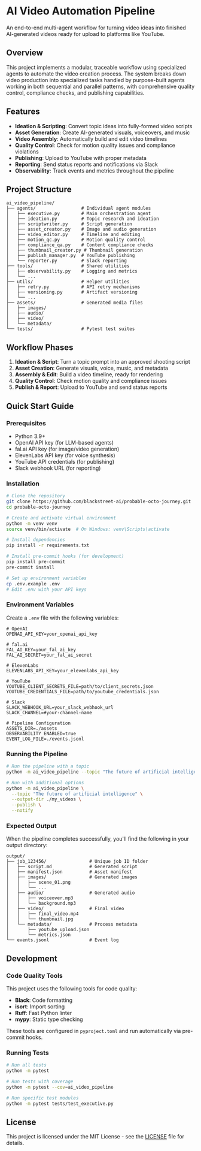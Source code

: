 # AI Video Automation Pipeline

An end-to-end multi-agent workflow for turning video ideas into finished AI-generated videos ready for upload to platforms like YouTube.

## Overview

This project implements a modular, traceable workflow using specialized agents to automate the video creation process. The system breaks down video production into specialized tasks handled by purpose-built agents working in both sequential and parallel patterns, with comprehensive quality control, compliance checks, and publishing capabilities.

## Features

- **Ideation & Scripting**: Convert topic ideas into fully-formed video scripts
- **Asset Generation**: Create AI-generated visuals, voiceovers, and music
- **Video Assembly**: Automatically build and edit video timelines
- **Quality Control**: Check for motion quality issues and compliance violations
- **Publishing**: Upload to YouTube with proper metadata
- **Reporting**: Send status reports and notifications via Slack
- **Observability**: Track events and metrics throughout the pipeline

## Project Structure

```
ai_video_pipeline/
├── agents/                 # Individual agent modules
│   ├── executive.py        # Main orchestration agent
│   ├── ideation.py         # Topic research and ideation
│   ├── scriptwriter.py     # Script generation
│   ├── asset_creator.py    # Image and audio generation
│   ├── video_editor.py     # Timeline and editing
│   ├── motion_qc.py        # Motion quality control
│   ├── compliance_qa.py    # Content compliance checks
│   ├── thumbnail_creator.py # Thumbnail generation
│   ├── publish_manager.py  # YouTube publishing
│   └── reporter.py         # Slack reporting
├── tools/                  # Shared utilities
│   ├── observability.py    # Logging and metrics
│   └── ...
├── utils/                  # Helper utilities
│   ├── retry.py            # API retry mechanisms
│   ├── versioning.py       # Artifact versioning
│   └── ...
├── assets/                 # Generated media files
│   ├── images/
│   ├── audio/
│   ├── video/
│   └── metadata/
└── tests/                  # Pytest test suites
```

## Workflow Phases

1. **Ideation & Script**: Turn a topic prompt into an approved shooting script
2. **Asset Creation**: Generate visuals, voice, music, and metadata
3. **Assembly & Edit**: Build a video timeline, ready for rendering
4. **Quality Control**: Check motion quality and compliance issues
5. **Publish & Report**: Upload to YouTube and send status reports

## Quick Start Guide

### Prerequisites

- Python 3.9+
- OpenAI API key (for LLM-based agents)
- fal.ai API key (for image/video generation)
- ElevenLabs API key (for voice synthesis)
- YouTube API credentials (for publishing)
- Slack webhook URL (for reporting)

### Installation

```bash
# Clone the repository
git clone https://github.com/blackstreet-ai/probable-octo-journey.git
cd probable-octo-journey

# Create and activate virtual environment
python -m venv venv
source venv/bin/activate  # On Windows: venv\Scripts\activate

# Install dependencies
pip install -r requirements.txt

# Install pre-commit hooks (for development)
pip install pre-commit
pre-commit install

# Set up environment variables
cp .env.example .env
# Edit .env with your API keys
```

### Environment Variables

Create a `.env` file with the following variables:

```
# OpenAI
OPENAI_API_KEY=your_openai_api_key

# fal.ai
FAL_AI_KEY=your_fal_ai_key
FAL_AI_SECRET=your_fal_ai_secret

# ElevenLabs
ELEVENLABS_API_KEY=your_elevenlabs_api_key

# YouTube
YOUTUBE_CLIENT_SECRETS_FILE=path/to/client_secrets.json
YOUTUBE_CREDENTIALS_FILE=path/to/youtube_credentials.json

# Slack
SLACK_WEBHOOK_URL=your_slack_webhook_url
SLACK_CHANNEL=#your-channel-name

# Pipeline Configuration
ASSETS_DIR=./assets
OBSERVABILITY_ENABLED=true
EVENT_LOG_FILE=./events.jsonl
```

### Running the Pipeline

```bash
# Run the pipeline with a topic
python -m ai_video_pipeline --topic "The future of artificial intelligence"

# Run with additional options
python -m ai_video_pipeline \
  --topic "The future of artificial intelligence" \
  --output-dir ./my_videos \
  --publish \
  --notify
```

### Expected Output

When the pipeline completes successfully, you'll find the following in your output directory:

```
output/
├── job_123456/                # Unique job ID folder
│   ├── script.md              # Generated script
│   ├── manifest.json          # Asset manifest
│   ├── images/                # Generated images
│   │   ├── scene_01.png
│   │   └── ...
│   ├── audio/                 # Generated audio
│   │   ├── voiceover.mp3
│   │   └── background.mp3
│   ├── video/                 # Final video
│   │   ├── final_video.mp4
│   │   └── thumbnail.jpg
│   └── metadata/              # Process metadata
│       ├── youtube_upload.json
│       └── metrics.json
└── events.jsonl               # Event log
```

## Development

### Code Quality Tools

This project uses the following tools for code quality:

- **Black**: Code formatting
- **isort**: Import sorting
- **Ruff**: Fast Python linter
- **mypy**: Static type checking

These tools are configured in `pyproject.toml` and run automatically via pre-commit hooks.

### Running Tests

```bash
# Run all tests
python -m pytest

# Run tests with coverage
python -m pytest --cov=ai_video_pipeline

# Run specific test modules
python -m pytest tests/test_executive.py
```

## License

This project is licensed under the MIT License - see the [LICENSE](LICENSE) file for details.
